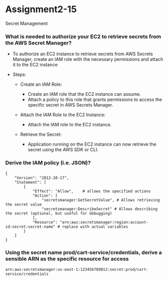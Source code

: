 # Assignment2-15
Secret Management

### What is needed to authorize your EC2 to retrieve secrets from the AWS Secret Manager?
- To authorize an EC2 instance to retrieve secrets from AWS Secrets Manager, create an IAM role with the necessary permissions and attach it to the EC2 instance

- Steps:
  - Create an IAM Role:
    - Create an IAM role that the EC2 instance can assume.
    - Attach a policy to this role that grants permissions to access the specific secret in AWS Secrets Manager.

  - Attach the IAM Role to the EC2 Instance:
    - Attach the IAM role to the EC2 instance.

  - Retrieve the Secret:
    - Application running on the EC2 instance can now retrieve the secret using the AWS SDK or CLI.

### Derive the IAM policy (i.e. JSON)?

```
{
    "Version": "2012-10-17",
    "Statement": [
        {
            "Effect": "Allow",    # allows the specified actions
            "Action": [
                "secretsmanager:GetSecretValue", # Allows retrieving the secret value
                "secretsmanager:DescribeSecret" # Allows describing the secret (optional, but useful for debugging)
            ],
            "Resource": "arn:aws:secretsmanager:region:account-id:secret:secret-name" # replace with actual variables
        }
    ]
}
```


### Using the secret name prod/cart-service/credentials, derive a sensible ARN as the specific resource for access
```
arn:aws:secretsmanager:us-east-1:123456789012:secret:prod/cart-service/credentials
```

